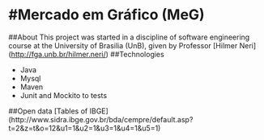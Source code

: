 #Mercado em Gráfico (MeG)
===
##About
This project was started in a discipline of software engineering course at the University of Brasilia (UnB), given by Professor [Hilmer Neri] (http://fga.unb.br/hilmer.neri/)
##Technologies
<ul>
<li>Java</li>
<li>Mysql</li>
<li>Maven</li>
<li>Junit and Mockito to tests</li>
</ul>
##Open data
[Tables of IBGE](http://www.sidra.ibge.gov.br/bda/cempre/default.asp?t=2&z=t&o=12&u1=1&u2=1&u3=1&u4=1&u5=1)
